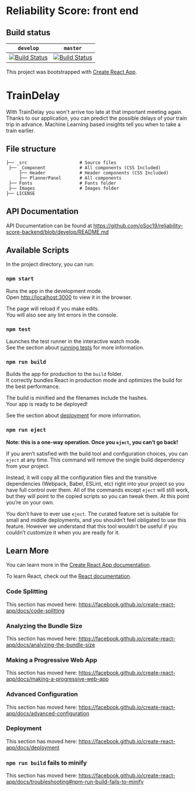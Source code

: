 # Reliability Score: front end

## Build status

| `develop` | `master` |
| --------- | -------- |
| [![Build Status](https://travis-ci.org/oSoc19/reliability-score-frontend.svg?branch=develop)](https://travis-ci.org/oSoc19/reliability-score-frontend) | [![Build Status](https://travis-ci.org/oSoc19/reliability-score-frontend.svg?branch=master)](https://travis-ci.org/oSoc19/reliability-score-frontend) |








This project was bootstrapped with [Create React App](https://github.com/facebook/create-react-app).

# TrainDelay

With TrainDelay you won't arrive too late at that important meeting again. Thanks to our application, you can predict the possible delays of your train trip in advance. Machine Learning based insights tell you when to take a train earlier.

## File structure

	├── _src				    # Source files
	 ├── _Component				# All components (CSS Included)
		 ├── Header				# Header components (CSS Included)
		 ├── PlannerPanel		# All components
	 ├── Fonts				    # Fonts folder
	 ├── Images				    # Images folder
    ├── LICENSE

## API Documentation
API Documentation can be found at https://github.com/oSoc19/reliability-score-backend/blob/develop/README.md

## Available Scripts

In the project directory, you can run:

### `npm start`

Runs the app in the development mode.<br>
Open [http://localhost:3000](http://localhost:3000) to view it in the browser.

The page will reload if you make edits.<br>
You will also see any lint errors in the console.

### `npm test`

Launches the test runner in the interactive watch mode.<br>
See the section about [running tests](https://facebook.github.io/create-react-app/docs/running-tests) for more information.

### `npm run build`

Builds the app for production to the `build` folder.<br>
It correctly bundles React in production mode and optimizes the build for the best performance.

The build is minified and the filenames include the hashes.<br>
Your app is ready to be deployed!

See the section about [deployment](https://facebook.github.io/create-react-app/docs/deployment) for more information.

### `npm run eject`

**Note: this is a one-way operation. Once you `eject`, you can’t go back!**

If you aren’t satisfied with the build tool and configuration choices, you can `eject` at any time. This command will remove the single build dependency from your project.

Instead, it will copy all the configuration files and the transitive dependencies (Webpack, Babel, ESLint, etc) right into your project so you have full control over them. All of the commands except `eject` will still work, but they will point to the copied scripts so you can tweak them. At this point you’re on your own.

You don’t have to ever use `eject`. The curated feature set is suitable for small and middle deployments, and you shouldn’t feel obligated to use this feature. However we understand that this tool wouldn’t be useful if you couldn’t customize it when you are ready for it.

## Learn More

You can learn more in the [Create React App documentation](https://facebook.github.io/create-react-app/docs/getting-started).

To learn React, check out the [React documentation](https://reactjs.org/).

### Code Splitting

This section has moved here: https://facebook.github.io/create-react-app/docs/code-splitting

### Analyzing the Bundle Size

This section has moved here: https://facebook.github.io/create-react-app/docs/analyzing-the-bundle-size

### Making a Progressive Web App

This section has moved here: https://facebook.github.io/create-react-app/docs/making-a-progressive-web-app

### Advanced Configuration

This section has moved here: https://facebook.github.io/create-react-app/docs/advanced-configuration

### Deployment

This section has moved here: https://facebook.github.io/create-react-app/docs/deployment

### `npm run build` fails to minify

This section has moved here: https://facebook.github.io/create-react-app/docs/troubleshooting#npm-run-build-fails-to-minify
